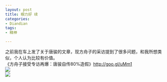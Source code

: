 ```yaml
---
layout: post
title: 眼力好 续
categories:
- Diandian
tags:
- 精神

---
```

之前我在车上发了关于唐骏的文章，现方舟子的采访提到了很多问题，和我所想类似，个人认为比较有价值。
<br />《方舟子接受专访再爆：唐骏自传80%造假》http://goo.gl/uMm1
<br />
<img src="http://m3.img.srcdd.com/farm5/d/2012/0627/10/5BE320E9A7ED3AF2E5CF8082416798CD_B500_900_150_150.PNG" />
<br />
<img src="http://m2.img.srcdd.com/farm5/d/2012/0627/10/FE3A0B076AD3460EC0A338CDD6312A49_B500_900_500_76.JPEG" />
<br />
<br />
